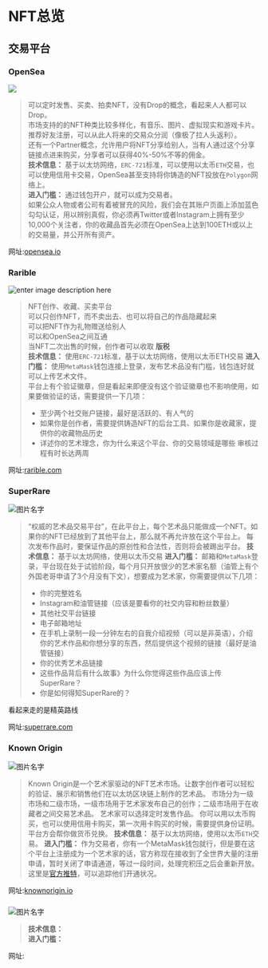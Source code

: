 # NFT总览

## 交易平台

### OpenSea
![](https://thebridge.jp/wp-content/uploads/2021/07/opensea-3.jpg)

> 可以定时发售、买卖、拍卖NFT，没有Drop的概念，看起来人人都可以Drop。      
> 市场支持的的NFT种类比较多样化，有音乐、图片、虚拟现实和游戏卡片。        
> 推荐好友注册，可以从此人将来的交易众分润（像极了拉人头返利）。    
> 还有一个Partner概念，允许用户将NFT分享给别人，当有人通过这个分享链接点进来购买，分享者可以获得40%-50%不等的佣金。    
>__技术信息：__ 基于以太坊网络，`ERC-721`标准，可以使用以太币`ETH`交易，也可以使用信用卡交易，OpenSea甚至支持将你铸造的NFT投放在`Polygon`网络上。    
>__进入门槛：__ 通过钱包开户，就可以成为交易者。   
> 如果公众人物或者公司有着被冒充的风险，我们会在其账户页面上添加蓝色勾勾认证，用以辨别真假，你必须再Twitter或者Instagram上拥有至少10,000个关注者，你的收藏品首先必须在OpenSea上达到100ETH或以上的交易量，并公开所有资产。     

网址:[opensea.io](https://opensea.io/)


### Rarible
![enter image description here](https://cwstatic.nyc3.digitaloceanspaces.com/2020/03/31/images/2/Rarible%20Landing%20page.png)

> NFT创作、收藏、买卖平台         
> 可以只创作NFT，而不卖出去、也可以将自己的作品隐藏起来   
> 可以把NFT作为礼物赠送给别人     
>可以和OpenSea之间互通      
>当NFT二次出售的时候，创作者可以收取 __版税__       
> __技术信息：__ 使用`ERC-721`标准，基于以太坊网络，使用以太币ETH交易
> __进入门槛：__  使用`MetaMask`钱包连接上登录，发布艺术品没有门槛，钱包连好就可以上传艺术文件。   
>平台上有个验证徽章，但是看起来即便没有这个验证徽章也不影响使用，如果要做验证的话，需要提供一下几项：
>* 至少两个社交账户链接，最好是活跃的、有人气的
>* 如果你是创作者，需要提供铸造NFT的后台工具、如果你是收藏家，提供你的收藏物品历史
>* 详述你的艺术理念，你为什么来这个平台、你的交易领域是哪些
>审核过程有时长达两周


网址:[rarible.com](https://rarible.com)



### SuperRare
![图片名字](https://images.squarespace-cdn.com/content/v1/59413d96e6f2e1c6837c7ecd/1618090052361-1IBZLO9HBURW55WS45EF/A+sample+of+the+highest+selling+NFTs+on+the+SuperRare+marketplace)

> “权威的艺术品交易平台”，在此平台上，每个艺术品只能做成一个NFT。如果你的NFT已经放到了其他平台上，那么就不再允许放在这个平台上。
>每次发布作品时，要保证作品的原创性和合法性，否则将会被踢出平台。
> __技术信息：__   基于以太坊网络，使用以太币交易
> __进入门槛：__   邮箱和`MetaMask`登录，平台现在处于试验阶段，每个月只开放很少的艺术家名额（油管上有个外国老哥申请了3个月没有下文），想要成为艺术家，你需要提供以下几项：
> * 你的完整姓名
> * Instagram和油管链接（应该是要看你的社交内容和粉丝数量）
> * 其他社交平台链接
> * 电子邮箱地址
> * 在手机上录制一段一分钟左右的自我介绍视频（可以是非英语），介绍你的艺术作品和你想分享的东西，然后提供这个视频的链接（最好是油管链接）
> * 你的优秀艺术品链接
> * 这些作品背后有什么故事》为什么你觉得这些作品应该上传SuperRare？
> * 你是如何得知SuperRare的？

看起来走的是精英路线

网址:[superrare.com](https://superrare.com)

### Known Origin
![图片名字](https://dappimg.com/media/image/app/59b92ba887cf48598bfd8b616bfa2467.jpg)
>Known Origin是一个艺术家驱动的NFT艺术市场。让数字创作者可以轻松的验证、展示和销售他们在以太坊区块链上制作的艺术品。
>市场分为一级市场和二级市场，一级市场用于艺术家发布自己的创作；二级市场用于在收藏者之间交易艺术品。
>艺术家可以选择定时发售作品。
>你可以用以太币购买，也可以使用信用卡购买，第一次用卡购买的时候，需要提供身份证明。平台方会帮你做货币兑换。
> __技术信息：__   基于以太坊网络，使用以太币`ETH`交易。
> __进入门槛：__   作为交易者，你有一个MetaMask钱包就行，但是要在这个平台上注册成为一个艺术家的话，官方称现在接收到了全世界大量的注册申请，暂时关闭了申请通道，等过一段时间，处理完积压之后会重新开放。这里是[官方推特](https://twitter.com/knownorigin.io)，可以追踪他们开通状况。

网址:[knownorigin.io](https://knownorigin.io/)





### 
![图片名字](图片链接)
>
>
>
> __技术信息：__   
> __进入门槛：__   

网址:[]()

